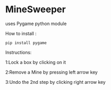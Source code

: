 # MineSweeper

uses Pygame python module

How to install :
    
    pip install pygame
    
Instructions:

1:Lock a box by clicking on it


2:Remove a Mine by pressing left arrow key


3:Undo the 2nd step by clicking right arrow key
    
